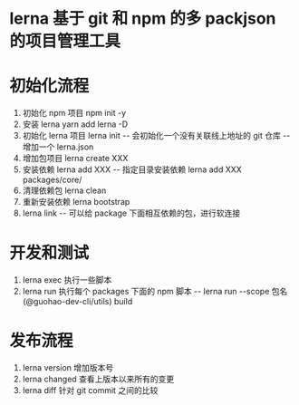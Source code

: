 # lerna 基于 git 和 npm 的多 packjson 的项目管理工具

# 初始化流程

1. 初始化 npm 项目 npm init -y
2. 安装 lerna yarn add lerna -D
3. 初始化 lerna 项目 lerna init
   -- 会初始化一个没有关联线上地址的 git 仓库
   -- 增加一个 lerna.json
4. 增加包项目 lerna create XXX
5. 安装依赖 lerna add XXX
   -- 指定目录安装依赖 lerna add XXX packages/core/
6. 清理依赖包 lerna clean
7. 重新安装依赖 lerna bootstrap
8. lerna link
   -- 可以给 package 下面相互依赖的包，进行软连接

# 开发和测试

1. lerna exec 执行一些脚本
2. lerna run 执行每个 packages 下面的 npm 脚本
   -- lerna run --scope 包名(@guohao-dev-cli/utils) build

# 发布流程

1. lerna version 增加版本号
2. lerna changed 查看上版本以来所有的变更
3. lerna diff 针对 git commit 之间的比较

